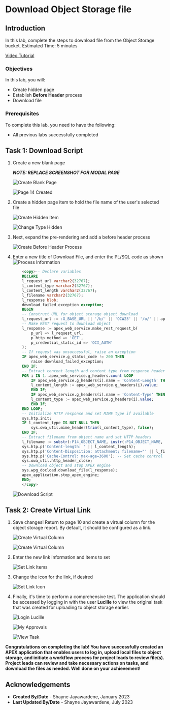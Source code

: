 # Download Object Storage file

## Introduction

In this lab, complete the steps to download file from the Object Storage bucket.
Estimated Time: 5 minutes

[Video Tutorial](youtube:XRwbswu0jEk)

### Objectives

In this lab, you will:

- Create hidden page
- Establish **Before Header** process
- Download file

### Prerequisites

To complete this lab, you need to have the following:

- All previous labs successfully completed

## Task 1: Download Script

1. Create a new blank page

    ***NOTE: REPLACE SCREENSHOT FOR MODAL PAGE***

    ![Create Blank Page](images/new-blank-page.png " ")

    ![Page 14 Created](images/new-page-14.png " ")

2. Create a hidden page item to hold the file name of the user's selected file

    ![Create Hidden Item](images/p14-hidden-item.png " ")

    ![Change Type Hidden](images/type-hidden.png " ")

3. Next, expand the pre-rendering and add a before header process

    ![Create Before Header Process](images/before-header-process.png " ")

4. Enter a new title of Download File, and enter the PL/SQL code as shown
    ![Process Information](images/download-file-info.png " ")

    ```SQL
        <copy>-- Declare variables
        DECLARE
        l_request_url varchar2(32767);
        l_content_type varchar2(32767);
        l_content_length varchar2(32767);
        l_filename varchar2(32767);
        l_response blob;
        download_failed_exception exception;
        BEGIN
        -- Construct URL for object storage object download
        l_request_url := :G_BASE_URL || '/b/' || 'OCW23' || '/o/' || apex_util.url_encode(:P14_OBJECT_NAME);
        -- Make REST request to download object
        l_response := apex_web_service.make_rest_request_b(
            p_url => l_request_url,
            p_http_method => 'GET',
            p_credential_static_id => 'OCI_AUTH'
        );
        -- If request was unsuccessful, raise an exception
        IF apex_web_service.g_status_code != 200 THEN
            raise download_failed_exception;
        END IF;
        -- Extract content length and content type from response headers
        FOR i IN 1..apex_web_service.g_headers.count LOOP
            IF apex_web_service.g_headers(i).name = 'Content-Length' THEN
            l_content_length := apex_web_service.g_headers(i).value;
            END IF;
            IF apex_web_service.g_headers(i).name = 'Content-Type' THEN
            l_content_type := apex_web_service.g_headers(i).value;
            END IF;
        END LOOP;
        -- Initialize HTTP response and set MIME type if available
        sys.htp.init;
        IF l_content_type IS NOT NULL THEN
            sys.owa_util.mime_header(trim(l_content_type), false);
        END IF;
        -- Extract filename from object name and set HTTP headers
        l_filename := substr(:P14_OBJECT_NAME, instr(:P14_OBJECT_NAME, '/')+1);
        sys.htp.p('Content-length: ' || l_content_length);
        sys.htp.p('Content-Disposition: attachment; filename="' || l_filename || '"' );
        sys.htp.p('Cache-Control: max-age=3600'); -- Set cache control header if desired
        sys.owa_util.http_header_close;
        -- Download object and stop APEX engine
        sys.wpg_docload.download_file(l_response);
        apex_application.stop_apex_engine;
        END;
        </copy>
    ```

    ![Download Script](images/plsql-download.png " ")

## Task 2: Create Virtual Link

1. Save changes! Return to page 10 and create a virtual column for the object storage report. By default, it should be configured as a link.

    ![Create Virtual Column](images/create-virtual-column-0.png " ")

    ![Create Virtual Column](images/create-virtual-column.png " ")

2. Enter the new link information and items to set

    ![Set Link Items](images/set-items.png " ")

3. Change the icon for the link, if desired

    ![Set Link Icon](images/set-link-icon.png " ")

4. Finally, it's time to perform a comprehensive test. The application should be accessed by logging in with the user **Lucille** to view the original task that was created for uploading to object storage earlier.

    ![Login Lucille](images/final-test-1.png " ")

    ![My Approvals](images/final-test-2.png " ")

    ![View Task](images/final-test-3.png " ")

**Congratulations on completing the lab! You have successfully created an APEX application that enables users to log in, upload local files to object storage, and initiate a workflow process for project leads to review file(s). Project leads can review and take necessary actions on tasks, and download the files as needed. Well done on your achievement!**

## Acknowledgements

- **Created By/Date** - Shayne Jayawardene, January 2023
- **Last Updated By/Date** - Shayne Jayawardene, July 2023
